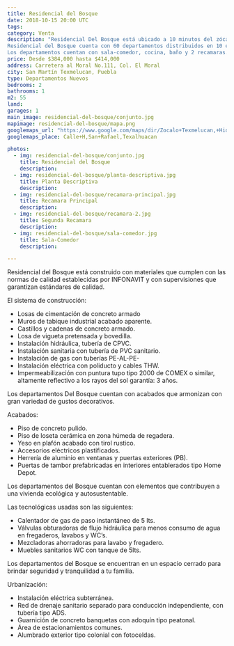 ```yaml
---
title: Residencial del Bosque
date: 2018-10-15 20:00 UTC
tags:
category: Venta 
description: "Residencial Del Bosque está ubicado a 10 minutos del zócalo de San Martin Texmelucan, a solo unos metros del libramiento (Carretera Federal - Carretera al Verde). 
Residencial del Bosque cuenta con 60 departamentos distribuidos en 10 edificios de 3 niveles. Las plantas bajas cuentan con jardín y las plantas altas con espacio de azotea. 
Los departamentos cuentan con sala-comedor, cocina, baño y 2 recamaras. Residencial del Bosque cuenta área de estacionamiento común."
price: Desde $384,000 hasta $414,000
address: Carretera al Moral No.111, Col. El Moral
city: San Martín Texmelucan, Puebla
type: Departamentos Nuevos
bedrooms: 2
bathrooms: 1
m2: 55
land:
garages: 1
main_image: residencial-del-bosque/conjunto.jpg
mapimage: residencial-del-bosque/mapa.png
googlemaps_url: "https://www.google.com/maps/dir/Zocalo+Texmelucan,+Hidalgo+Poniente+12,+Col+Centro,+74000+San+Mart%C3%ADn+Texmelucan+de+Labastida,+Pue.,+Mexico/19.2675701,-98.4464215/@19.2732746,-98.4523086,14.75z/data=!4m9!4m8!1m5!1m1!1s0x85cfd47eb7fe7e05:0x82ec6fa23af5aa23!2m2!1d-98.4355089!2d19.2828984!1m0!3e0?hl=es_MX"
googlemaps_place: Calle+H,San+Rafael,Texalhuacan

photos:
  - img: residencial-del-bosque/conjunto.jpg
    title: Residencial del Bosque
    description:
  - img: residencial-del-bosque/planta-descriptiva.jpg
    title: Planta Descriptiva
    description: 
  - img: residencial-del-bosque/recamara-principal.jpg
    title: Recamara Principal
    description:
  - img: residencial-del-bosque/recamara-2.jpg
    title: Segunda Recamara 
    description:
  - img: residencial-del-bosque/sala-comedor.jpg
    title: Sala-Comedor
    description:

---
```


Residencial del Bosque está construido con materiales que cumplen con las normas de calidad establecidas por INFONAVIT y con supervisiones que garantizan estándares de calidad.

El sistema de construcción:

- Losas de cimentación  de concreto armado
- Muros de tabique industrial acabado aparente.
- Castillos y cadenas de concreto armado.
- Losa de vigueta pretensada y bovedilla.
- Instalación hidráulica, tubería de CPVC.
- Instalación sanitaria con tubería de PVC sanitario.
- Instalación de gas con tuberías PE-AL-PE-
- Instalación eléctrica con poliducto y cables THW.
- Impermeabilización con puntura tupo tipo 2000 de COMEX o similar, altamente reflectivo a los rayos del sol garantía: 3 años.

Los departamentos Del Bosque cuentan con acabados que armonizan con gran variedad de gustos decorativos.

Acabados:

- Piso de concreto pulido.
- Piso de loseta cerámica en zona húmeda de regadera.
- Yeso en plafón acabado con tirol rustico.
- Accesorios eléctricos plastificados.
- Herrería de aluminio en ventanas y puertas exteriores (PB).
- Puertas de tambor prefabricadas en interiores entablerados tipo Home Depot.

Los departamentos del Bosque cuentan con elementos que contribuyen  a una vivienda ecológica y autosustentable.

Las tecnológicas usadas son las siguientes:

- Calentador de gas de paso instantáneo de 5 lts.
- Válvulas obturadoras de flujo hidráulica para menos consumo de agua en fregaderos, lavabos y WC’s.
- Mezcladoras ahorradoras para lavabo y fregadero.
- Muebles sanitarios WC con tanque de 5lts.

Los departamentos del Bosque se encuentran en un espacio cerrado para brindar seguridad y tranquilidad a tu familia.

Urbanización:

- Instalación eléctrica subterránea.
- Red de drenaje sanitario separado para conducción independiente, con tubería tipo ADS.
- Guarnición de concreto banquetas con adoquín tipo peatonal.
- Área de estacionamientos comunes.
- Alumbrado exterior tipo colonial con fotoceldas.

